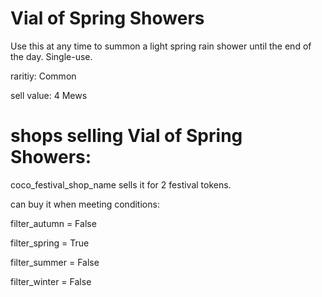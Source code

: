 # Vial of Spring Showers

Use this at any time to summon a light spring rain shower until the end of the day. Single-use.

raritiy: Common

sell value: 4 Mews

# shops selling Vial of Spring Showers:

coco_festival_shop_name sells it for 2 festival tokens.

can buy it when meeting conditions: 

filter_autumn = False

filter_spring = True

filter_summer = False

filter_winter = False